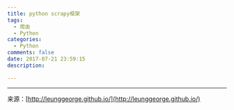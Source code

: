 ```yaml
---
title: python scrapy框架
tags:
  - 爬虫
  - Python
categories:
  - Python
comments: false
date: 2017-07-21 23:59:15
description:

---
```











---
<link rel="stylesheet" href="http://yandex.st/highlightjs/6.1/styles/default.min.css">
<script src="http://yandex.st/highlightjs/6.1/highlight.min.js"></script>
<script>
hljs.tabReplace = ' ';
hljs.initHighlightingOnLoad();
</script>


来源：[http://leunggeorge.github.io/](http://leunggeorge.github.io/)  
